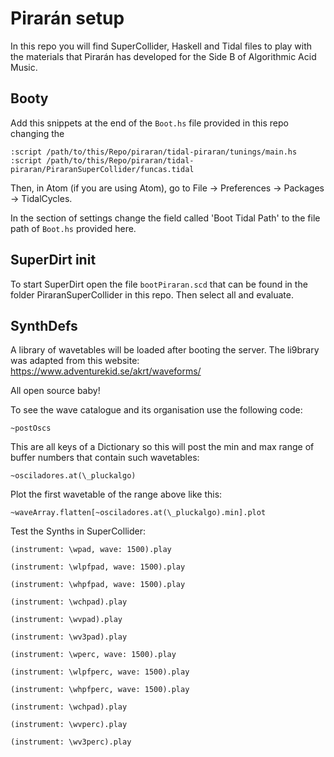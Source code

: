 # Pirarán setup

In this repo you will find SuperCollider, Haskell and Tidal files to play with the materials that Pirarán has developed for the Side B of Algorithmic Acid Music. 

## Booty

Add this snippets at the end of the ```Boot.hs``` file provided in this repo changing the 

```
:script /path/to/this/Repo/piraran/tidal-piraran/tunings/main.hs
:script /path/to/this/Repo/piraran/tidal-piraran/PiraranSuperCollider/funcas.tidal
```

Then, in Atom (if you are using Atom), go to File -> Preferences -> Packages -> TidalCycles.

In the section of settings change the field called 'Boot Tidal Path' to the file path of ```Boot.hs``` provided here.

## SuperDirt init

To start SuperDirt open the file ```bootPiraran.scd``` that can be found in the folder PiraranSuperCollider in this repo. Then select all and evaluate.

## SynthDefs

A library of wavetables will be loaded after booting the server. The li9brary was adapted from this website: https://www.adventurekid.se/akrt/waveforms/

All open source baby!

To see the wave catalogue and its organisation use the following code:

```~postOscs```

This are all keys of a Dictionary so this will post the min and max range of buffer numbers that contain such wavetables:

```~osciladores.at(\_pluckalgo)```

Plot the first wavetable of the range above like this:

```~waveArray.flatten[~osciladores.at(\_pluckalgo).min].plot```

Test the Synths in SuperCollider:

```(instrument: \wpad, wave: 1500).play```

```(instrument: \wlpfpad, wave: 1500).play```

```(instrument: \whpfpad, wave: 1500).play```

```(instrument: \wchpad).play```

```(instrument: \wvpad).play```

```(instrument: \wv3pad).play```

```(instrument: \wperc, wave: 1500).play```

```(instrument: \wlpfperc, wave: 1500).play```

```(instrument: \whpfperc, wave: 1500).play```

```(instrument: \wchpad).play```

```(instrument: \wvperc).play```

```(instrument: \wv3perc).play```

